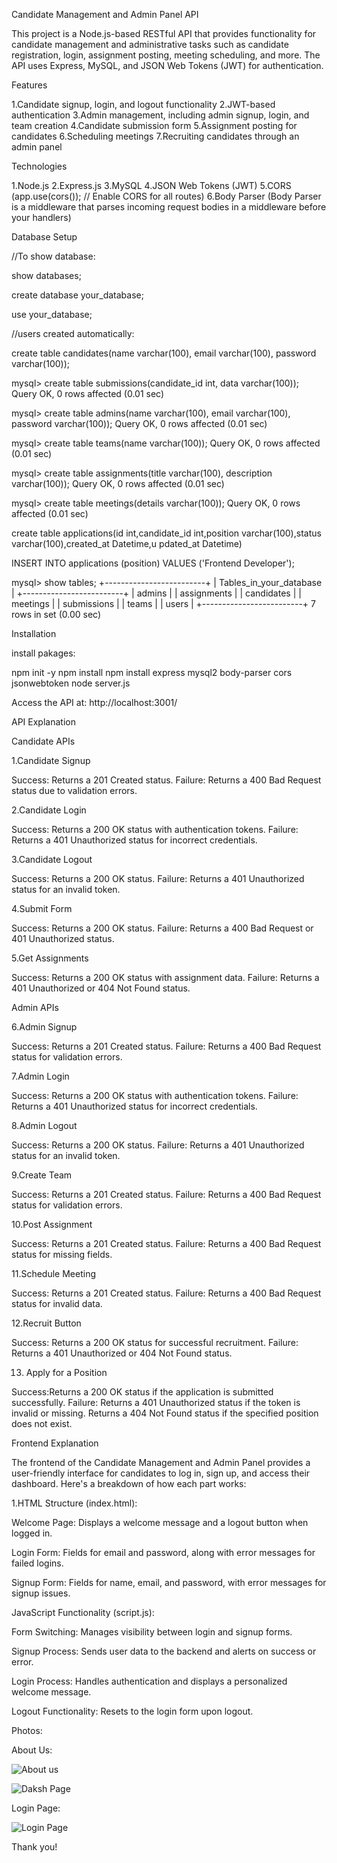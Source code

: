 Candidate Management and Admin Panel API

This project is a Node.js-based RESTful API that provides functionality for candidate management and administrative tasks such as candidate registration, login, assignment posting, meeting scheduling, and more. The API uses Express, MySQL, and JSON Web Tokens (JWT) for authentication.

Features

1.Candidate signup, login, and logout functionality
2.JWT-based authentication
3.Admin management, including admin signup, login, and team creation
4.Candidate submission form
5.Assignment posting for candidates
6.Scheduling meetings
7.Recruiting candidates through an admin panel

Technologies

1.Node.js
2.Express.js
3.MySQL
4.JSON Web Tokens (JWT)
5.CORS  (app.use(cors()); // Enable CORS for all routes)
6.Body Parser  (Body Parser is a middleware that parses incoming request bodies in a middleware before your handlers)

Database Setup

//To show database:

show databases;
 
create database your_database;

use your_database;

//users created automatically:

create table candidates(name varchar(100), email varchar(100), password varchar(100));

mysql> create table submissions(candidate_id int, data varchar(100));
Query OK, 0 rows affected (0.01 sec)

mysql> create table admins(name varchar(100), email varchar(100), password varchar(100));
Query OK, 0 rows affected (0.01 sec)

mysql> create table teams(name varchar(100));
Query OK, 0 rows affected (0.01 sec)

mysql> create table assignments(title varchar(100), description varchar(100));
Query OK, 0 rows affected (0.01 sec)

mysql> create table meetings(details varchar(100));
Query OK, 0 rows affected (0.01 sec)

create table applications(id int,candidate_id int,position varchar(100),status varchar(100),created_at Datetime,u
pdated_at Datetime)

INSERT INTO applications (position) VALUES ('Frontend Developer');

mysql> show tables;
+-------------------------+
| Tables_in_your_database |
+-------------------------+
| admins                  |
| assignments             |
| candidates              |
| meetings                |
| submissions             |
| teams                   |
| users                   |
+-------------------------+
7 rows in set (0.00 sec)

Installation

install pakages:

npm init -y
npm install
npm install express mysql2 body-parser cors jsonwebtoken
node server.js

Access the API at: http://localhost:3001/


API Explanation

Candidate APIs

1.Candidate Signup

Success: Returns a 201 Created status.
Failure: Returns a 400 Bad Request status due to validation errors.

2.Candidate Login

Success: Returns a 200 OK status with authentication tokens.
Failure: Returns a 401 Unauthorized status for incorrect credentials.

3.Candidate Logout

Success: Returns a 200 OK status.
Failure: Returns a 401 Unauthorized status for an invalid token.

4.Submit Form

Success: Returns a 200 OK status.
Failure: Returns a 400 Bad Request or 401 Unauthorized status.

5.Get Assignments

Success: Returns a 200 OK status with assignment data.
Failure: Returns a 401 Unauthorized or 404 Not Found status.

Admin APIs

6.Admin Signup

Success: Returns a 201 Created status.
Failure: Returns a 400 Bad Request status for validation errors.

7.Admin Login

Success: Returns a 200 OK status with authentication tokens.
Failure: Returns a 401 Unauthorized status for incorrect credentials.

8.Admin Logout

Success: Returns a 200 OK status.
Failure: Returns a 401 Unauthorized status for an invalid token.

9.Create Team

Success: Returns a 201 Created status.
Failure: Returns a 400 Bad Request status for validation errors.

10.Post Assignment

Success: Returns a 201 Created status.
Failure: Returns a 400 Bad Request status for missing fields.

11.Schedule Meeting

Success: Returns a 201 Created status.
Failure: Returns a 400 Bad Request status for invalid data.

12.Recruit Button

Success: Returns a 200 OK status for successful recruitment.
Failure: Returns a 401 Unauthorized or 404 Not Found status.

13. Apply for a Position

Success:Returns a 200 OK status if the application is submitted successfully.
Failure:
Returns a 401 Unauthorized status if the token is invalid or missing.
Returns a 404 Not Found status if the specified position does not exist.

Frontend Explanation

The frontend of the Candidate Management and Admin Panel provides a user-friendly interface for candidates to log in, sign up, and access their dashboard. Here's a breakdown of how each part works:

1.HTML Structure (index.html):

Welcome Page: Displays a welcome message and a logout button when logged in.

Login Form: Fields for email and password, along with error messages for failed logins.

Signup Form: Fields for name, email, and password, with error messages for signup issues.

JavaScript Functionality (script.js):

Form Switching: Manages visibility between login and signup forms.

Signup Process: Sends user data to the backend and alerts on success or error.

Login Process: Handles authentication and displays a personalized welcome message.

Logout Functionality: Resets to the login form upon logout.


Photos:

About Us:


![About us](https://github.com/user-attachments/assets/3ac69a77-61cd-4bc6-a82f-9e6ecaa80feb)



![Daksh Page](https://github.com/user-attachments/assets/a1401557-7433-4ad9-9f23-33e8949a3460)



Login Page:


![Login Page](https://github.com/user-attachments/assets/f9968a74-f684-44bd-9ee0-2cb96aac8d3e)




Thank you!
